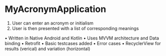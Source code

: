 # MyAcronymApplication

1.	User can enter an acronym or initialism 
2.	User is then presented with a list of corresponding meanings 

•	Written in Native Android and Kotlin
•	Uses MVVM architecture and Data binding
•	Retrofit
•	Basic testcases added
•	Error cases
•	RecyclerView for results (verical) and variation (horizontal)
